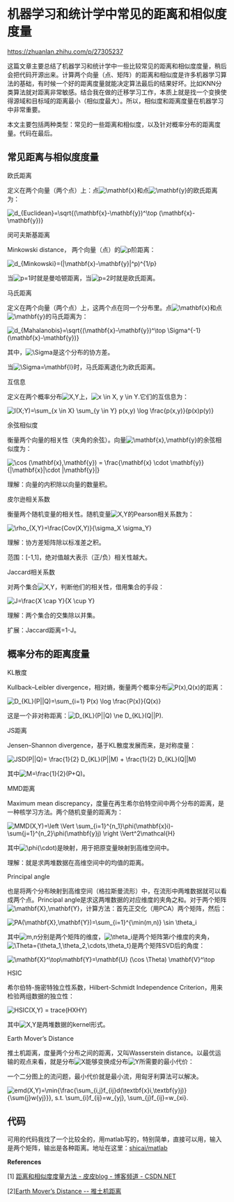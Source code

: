 # 机器学习和统计学中常见的距离和相似度度量

https://zhuanlan.zhihu.com/p/27305237

这篇文章主要总结了机器学习和统计学中一些比较常见的距离和相似度度量，稍后会把代码开源出来。计算两个向量（点、矩阵）的距离和相似度是许多机器学习算法的基础，有时候一个好的距离度量就能决定算法最后的结果好坏。比如KNN分类算法就对距离非常敏感。结合我在做的迁移学习工作，本质上就是找一个变换使得源域和目标域的距离最小（相似度最大）。所以，相似度和距离度量在机器学习中非常重要。

本文主要包括两种类型：常见的一些距离和相似度，以及针对概率分布的距离度量。代码在最后。

## **常见距离与相似度度量**

欧氏距离

定义在两个向量（两个点）上：点![\mathbf{x}](https://www.zhihu.com/equation?tex=%5Cmathbf%7Bx%7D)和点![\mathbf{y}](https://www.zhihu.com/equation?tex=%5Cmathbf%7By%7D)的欧氏距离为：

![d_{Euclidean}=\sqrt{(\mathbf{x}-\mathbf{y})^\top (\mathbf{x}-\mathbf{y})}](https://www.zhihu.com/equation?tex=d_%7BEuclidean%7D%3D%5Csqrt%7B%28%5Cmathbf%7Bx%7D-%5Cmathbf%7By%7D%29%5E%5Ctop+%28%5Cmathbf%7Bx%7D-%5Cmathbf%7By%7D%29%7D)

闵可夫斯基距离

Minkowski distance， 两个向量（点）的![p](https://www.zhihu.com/equation?tex=p)阶距离：

![d_{Minkowski}=(|\mathbf{x}-\mathbf{y}|^p)^{1/p}](https://www.zhihu.com/equation?tex=d_%7BMinkowski%7D%3D%28%7C%5Cmathbf%7Bx%7D-%5Cmathbf%7By%7D%7C%5Ep%29%5E%7B1%2Fp%7D)

当![p=1](https://www.zhihu.com/equation?tex=p%3D1)时就是曼哈顿距离，当![p=2](https://www.zhihu.com/equation?tex=p%3D2)时就是欧氏距离。

马氏距离

定义在两个向量（两个点）上，这两个点在同一个分布里。点![\mathbf{x}](https://www.zhihu.com/equation?tex=%5Cmathbf%7Bx%7D)和点![\mathbf{y}](https://www.zhihu.com/equation?tex=%5Cmathbf%7By%7D)的马氏距离为：

![d_{Mahalanobis}=\sqrt{(\mathbf{x}-\mathbf{y})^\top \Sigma^{-1} (\mathbf{x}-\mathbf{y})}](https://www.zhihu.com/equation?tex=d_%7BMahalanobis%7D%3D%5Csqrt%7B%28%5Cmathbf%7Bx%7D-%5Cmathbf%7By%7D%29%5E%5Ctop+%5CSigma%5E%7B-1%7D+%28%5Cmathbf%7Bx%7D-%5Cmathbf%7By%7D%29%7D)

其中，![\Sigma](https://www.zhihu.com/equation?tex=%5CSigma)是这个分布的协方差。

当![\Sigma=\mathbf{I}](https://www.zhihu.com/equation?tex=%5CSigma%3D%5Cmathbf%7BI%7D)时，马氏距离退化为欧氏距离。

互信息

定义在两个概率分布![X,Y](https://www.zhihu.com/equation?tex=X%2CY)上，![x \in X, y \in Y](https://www.zhihu.com/equation?tex=x+%5Cin+X%2C+y+%5Cin+Y).它们的互信息为：

![I(X;Y)=\sum_{x \in X} \sum_{y \in Y} p(x,y) \log \frac{p(x,y)}{p(x)p(y)}](https://www.zhihu.com/equation?tex=I%28X%3BY%29%3D%5Csum_%7Bx+%5Cin+X%7D+%5Csum_%7By+%5Cin+Y%7D+p%28x%2Cy%29+%5Clog+%5Cfrac%7Bp%28x%2Cy%29%7D%7Bp%28x%29p%28y%29%7D)

余弦相似度

衡量两个向量的相关性（夹角的余弦）。向量![\mathbf{x},\mathbf{y}](https://www.zhihu.com/equation?tex=%5Cmathbf%7Bx%7D%2C%5Cmathbf%7By%7D)的余弦相似度为：

![\cos (\mathbf{x},\mathbf{y}) = \frac{\mathbf{x} \cdot \mathbf{y}}{|\mathbf{x}|\cdot |\mathbf{y}|}](https://www.zhihu.com/equation?tex=%5Ccos+%28%5Cmathbf%7Bx%7D%2C%5Cmathbf%7By%7D%29+%3D+%5Cfrac%7B%5Cmathbf%7Bx%7D+%5Ccdot+%5Cmathbf%7By%7D%7D%7B%7C%5Cmathbf%7Bx%7D%7C%5Ccdot+%7C%5Cmathbf%7By%7D%7C%7D)



理解：向量的内积除以向量的数量积。

皮尔逊相关系数

衡量两个随机变量的相关性。随机变量![X,Y](https://www.zhihu.com/equation?tex=X%2CY)的Pearson相关系数为：

![\rho_{X,Y}=\frac{Cov(X,Y)}{\sigma_X \sigma_Y}](https://www.zhihu.com/equation?tex=%5Crho_%7BX%2CY%7D%3D%5Cfrac%7BCov%28X%2CY%29%7D%7B%5Csigma_X+%5Csigma_Y%7D)

理解：协方差矩阵除以标准差之积。

范围：[-1,1]，绝对值越大表示（正/负）相关性越大。

Jaccard相关系数

对两个集合![X,Y](https://www.zhihu.com/equation?tex=X%2CY)，判断他们的相关性，借用集合的手段：

![J=\frac{X \cap Y}{X \cup Y}](https://www.zhihu.com/equation?tex=J%3D%5Cfrac%7BX+%5Ccap+Y%7D%7BX+%5Ccup+Y%7D)

理解：两个集合的交集除以并集。

扩展：Jaccard距离=1-J。



## **概率分布的距离度量**

KL散度

Kullback–Leibler divergence，相对熵，衡量两个概率分布![P(x),Q(x)](https://www.zhihu.com/equation?tex=P%28x%29%2CQ%28x%29)的距离：

![D_{KL}(P||Q)=\sum_{i=1} P(x) \log \frac{P(x)}{Q(x)}](https://www.zhihu.com/equation?tex=D_%7BKL%7D%28P%7C%7CQ%29%3D%5Csum_%7Bi%3D1%7D+P%28x%29+%5Clog+%5Cfrac%7BP%28x%29%7D%7BQ%28x%29%7D)



这是一个非对称距离：![D_{KL}(P||Q) \ne D_{KL}(Q||P)](https://www.zhihu.com/equation?tex=D_%7BKL%7D%28P%7C%7CQ%29+%5Cne+D_%7BKL%7D%28Q%7C%7CP%29).



JS距离

Jensen–Shannon divergence，基于KL散度发展而来，是对称度量：

![JSD(P||Q)= \frac{1}{2} D_{KL}(P||M) + \frac{1}{2} D_{KL}(Q||M)](https://www.zhihu.com/equation?tex=JSD%28P%7C%7CQ%29%3D+%5Cfrac%7B1%7D%7B2%7D+D_%7BKL%7D%28P%7C%7CM%29+%2B+%5Cfrac%7B1%7D%7B2%7D+D_%7BKL%7D%28Q%7C%7CM%29)



其中![M=\frac{1}{2}(P+Q)](https://www.zhihu.com/equation?tex=M%3D%5Cfrac%7B1%7D%7B2%7D%28P%2BQ%29)。

MMD距离

Maximum mean discrepancy，度量在再生希尔伯特空间中两个分布的距离，是一种核学习方法。两个随机变量的距离为：

![MMD(X,Y)=\left \Vert \sum_{i=1}^{n_1}\phi(\mathbf{x}_i)- \sum_{j=1}^{n_2}\phi(\mathbf{y}_j) \right \Vert^2_\mathcal{H}](https://www.zhihu.com/equation?tex=MMD%28X%2CY%29%3D%5Cleft+%5CVert+%5Csum_%7Bi%3D1%7D%5E%7Bn_1%7D%5Cphi%28%5Cmathbf%7Bx%7D_i%29-+%5Csum_%7Bj%3D1%7D%5E%7Bn_2%7D%5Cphi%28%5Cmathbf%7By%7D_j%29+%5Cright+%5CVert%5E2_%5Cmathcal%7BH%7D)

其中![\phi(\cdot)](https://www.zhihu.com/equation?tex=%5Cphi%28%5Ccdot%29)是映射，用于把原变量映射到高维空间中。

理解：就是求两堆数据在高维空间中的均值的距离。

Principal angle

也是将两个分布映射到高维空间（格拉斯曼流形）中，在流形中两堆数据就可以看成两个点。Principal angle是求这两堆数据的对应维度的夹角之和。对于两个矩阵![\mathbf{X},\mathbf{Y}](https://www.zhihu.com/equation?tex=%5Cmathbf%7BX%7D%2C%5Cmathbf%7BY%7D)，计算方法：首先正交化（用PCA）两个矩阵，然后：

![PA(\mathbf{X},\mathbf{Y})=\sum_{i=1}^{\min(m,n)} \sin \theta_i](https://www.zhihu.com/equation?tex=PA%28%5Cmathbf%7BX%7D%2C%5Cmathbf%7BY%7D%29%3D%5Csum_%7Bi%3D1%7D%5E%7B%5Cmin%28m%2Cn%29%7D+%5Csin+%5Ctheta_i)

其中![m,n](https://www.zhihu.com/equation?tex=m%2Cn)分别是两个矩阵的维度，![\theta_i](https://www.zhihu.com/equation?tex=%5Ctheta_i)是两个矩阵第$i$个维度的夹角，![\Theta=\{\theta_1,\theta_2,\cdots,\theta_t\}](https://www.zhihu.com/equation?tex=%5CTheta%3D%5C%7B%5Ctheta_1%2C%5Ctheta_2%2C%5Ccdots%2C%5Ctheta_t%5C%7D)是两个矩阵SVD后的角度：

![\mathbf{X}^\top\mathbf{Y}=\mathbf{U} (\cos \Theta) \mathbf{V}^\top](https://www.zhihu.com/equation?tex=%5Cmathbf%7BX%7D%5E%5Ctop%5Cmathbf%7BY%7D%3D%5Cmathbf%7BU%7D+%28%5Ccos+%5CTheta%29+%5Cmathbf%7BV%7D%5E%5Ctop)



HSIC

希尔伯特-施密特独立性系数，Hilbert-Schmidt Independence Criterion，用来检验两组数据的独立性：

![HSIC(X,Y) = trace(HXHY)](https://www.zhihu.com/equation?tex=HSIC%28X%2CY%29+%3D+trace%28HXHY%29)

其中![X,Y](https://www.zhihu.com/equation?tex=X%2CY)是两堆数据的kernel形式。

Earth Mover’s Distance

推土机距离，度量两个分布之间的距离，又叫Wasserstein distance。以最优运输的观点来看，就是分布![X](https://www.zhihu.com/equation?tex=X)能够变换成分布![Y](https://www.zhihu.com/equation?tex=Y)所需要的最小代价：

一个二分图上的流问题，最小代价就是最小流，用匈牙利算法可以解决。

![emd(X,Y)=\min{\frac{\sum_{i,j}f_{ij}d(\textbf{x}_i,\textbf{y}_j)}{\sum_{j}w_{yj}}}, s.t. \sum_{i}f_{ij}=w_{yj}, \sum_{j}f_{ij}=w_{xi}.](https://www.zhihu.com/equation?tex=emd%28X%2CY%29%3D%5Cmin%7B%5Cfrac%7B%5Csum_%7Bi%2Cj%7Df_%7Bij%7Dd%28%5Ctextbf%7Bx%7D_i%2C%5Ctextbf%7By%7D_j%29%7D%7B%5Csum_%7Bj%7Dw_%7Byj%7D%7D%7D%2C+s.t.+%5Csum_%7Bi%7Df_%7Bij%7D%3Dw_%7Byj%7D%2C+%5Csum_%7Bj%7Df_%7Bij%7D%3Dw_%7Bxi%7D.)



## 代码

可用的代码我找了一个比较全的，用matlab写的，特别简单，直接可以用，输入是两个矩阵，输出是各种距离。地址在这里：[shicai/matlab](https://link.zhihu.com/?target=https%3A//github.com/shicai/matlab/blob/master/sc_pdist2.m)



**References**

[1] [距离和相似度度量方法 - 皮皮blog - 博客频道 - CSDN.NET](https://link.zhihu.com/?target=http%3A//blog.csdn.net/pipisorry/article/details/45651315)

[2][Earth Mover’s Distance -- 推土机距离](https://link.zhihu.com/?target=http%3A//chaofan.io/archives/earth-movers-distance-%25E6%258E%25A8%25E5%259C%259F%25E6%259C%25BA%25E8%25B7%259D%25E7%25A6%25BB)
